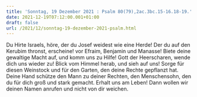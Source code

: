 ```yaml
---
title: 'Sonntag, 19 Dezember 2021 : Psalm 80(79),2ac.3bc.15-16.18-19.'
date: 2021-12-19T07:12:00.001+01:00
draft: false
url: /2021/12/sonntag-19-dezember-2021-psalm.html
---
```


Du Hirte Israels, höre, der du Josef weidest wie eine Herde! Der du auf den Kerubim thronst, erscheine! vor Efraim, Benjamin und Manasse! Biete deine gewaltige Macht auf, und komm uns zu Hilfe! Gott der Heerscharen, wende dich uns wieder zu! Blick vom Himmel herab, und sieh auf uns! Sorge für diesen Weinstock und für den Garten, den deine Rechte gepflanzt hat. Deine Hand schütze den Mann zu deiner Rechten, den Menschensohn, den du für dich groß und stark gemacht. Erhalt uns am Leben! Dann wollen wir deinen Namen anrufen und nicht von dir weichen.